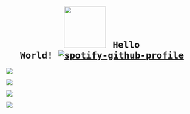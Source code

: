 # <h1 align="center"> <code>[<img src="https://fidesosu.tk/not_related/fubuki.jpg" height="110px">](https://twitter.com/fidesosu)⠀Hello World! [![spotify-github-profile](https://spotify-github-profile.vercel.app/api/view?uid=21eopzilbov2hl65c7ybwd5za&cover_image=true&theme=natemoo-re&show_offline=false&background_color=121212&bar_color=ff0050&bar_color_cover=true)](https://open.spotify.com/user/21eopzilbov2hl65c7ybwd5za)</code> </h1>
<p>
  <img src="https://github-readme-stats.vercel.app/api/top-langs/?username=fidesosu&layout=compact&theme=calm" />
</p>

<p>
  <img src="https://github-readme-stats.vercel.app/api?username=fidesosu&show_icons=true&theme=calm" />
</p>

![](https://komarev.com/ghpvc/?username=fidesosu&color=373f51)

<p>
    <a style="margin-left: 0%;"><img src="https://fidesosu.tk/not_related/weeb-uwu.svg"/></a>
</p>
